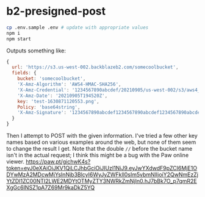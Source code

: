 # b2-presigned-post

```bash
cp .env.sample .env # update with appropriate values
npm i
npm start
```

Outputs something like:

```js
{
  url: 'https://s3.us-west-002.backblazeb2.com/somecoolbucket',
  fields: {
    bucket: 'somecoolbucket',
    'X-Amz-Algorithm': 'AWS4-HMAC-SHA256',
    'X-Amz-Credential': '1234567890abcdef/20210905/us-west-002/s3/aws4_request',
    'X-Amz-Date': '20210905T194520Z',
    key: 'test-1630871120553.png',
    Policy: 'base64string',
    'X-Amz-Signature': '1234567890abcdef1234567890abcdef1234567890abcdef'
  }
}
```

Then I attempt to POST with the given information. I've tried a few other key names based on various examples around the web, but none of them seem to change the result I get. Note that the double `//` before the bucket name isn't in the actual request; I think this might be a bug with the Paw online viewer. https://paw.pt/gichwK4s?token=eyJ0eXAiOiJKV1QiLCJhbGciOiJIUzI1NiJ9.eyJwYXdwdF9pZCI6MjE1ODYwMzA2MDcwMjYsInNjb3BlcyI6WyJyZWFkIl0sIm5vbmNlIjoiY2QwNmEzZjYtZDI1ZC00NTI2LWE2MDYtOTMyZTY3NWRkZmNjIn0.hJ7bBk7O_p7qmR2EXgGc6INSZ1pA7Z69Mr9kaDkZ5YQ
